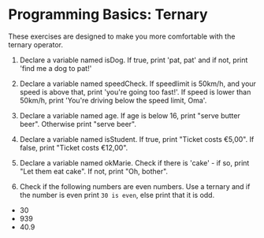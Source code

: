 # Programming Basics: Ternary

These exercises are designed to make you more comfortable with the ternary operator. 

1. Declare a variable named isDog. If true, print 'pat, pat' and if not, print 'find me a dog to pat!'

2. Declare a variable named speedCheck. If speedlimit is 50km/h, and your speed is above that, print 'you're going too fast!'. If speed is lower than 50km/h, print 'You're driving below the speed limit, Oma'.

3. Declare a variable named age. If age is below 16, print "serve butter beer". Otherwise print "serve beer".

4. Declare a variable named isStudent. If true, print "Ticket costs €5,00". If false, print "Ticket costs €12,00".

5. Declare a variable named okMarie. Check if there is 'cake' - if so, print "Let them eat cake". If not, print "Oh, bother". 

6. Check if the following numbers are even numbers. Use a ternary and if the number is even print `30 is even`, else print that it is odd.
* 30
* 939
* 40.9



